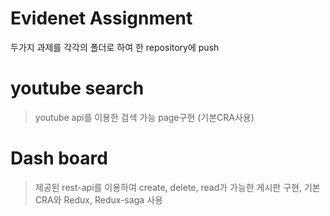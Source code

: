# Evidenet Assignment 

두가지 과제를 각각의 폴더로 하여 한 repository에  push 

# youtube search

> youtube api를 이용한 검색 가능 page구현 (기본CRA사용)

# Dash board

>  제공된 rest-api를 이용하여  create, delete, read가 가능한 게시판 구현, 기본 CRA와 Redux, Redux-saga 사용